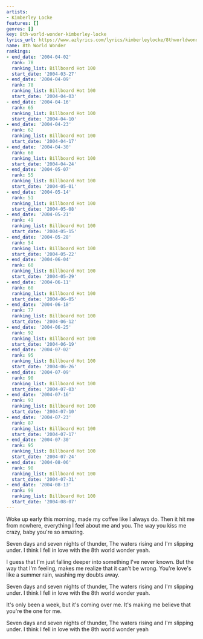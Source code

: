 ```yaml
---
artists:
- Kimberley Locke
features: []
genres: []
key: 8th-world-wonder-kimberley-locke
lyrics_url: https://www.azlyrics.com/lyrics/kimberleylocke/8thworldwonder.html
name: 8th World Wonder
rankings:
- end_date: '2004-04-02'
  rank: 78
  ranking_list: Billboard Hot 100
  start_date: '2004-03-27'
- end_date: '2004-04-09'
  rank: 78
  ranking_list: Billboard Hot 100
  start_date: '2004-04-03'
- end_date: '2004-04-16'
  rank: 65
  ranking_list: Billboard Hot 100
  start_date: '2004-04-10'
- end_date: '2004-04-23'
  rank: 62
  ranking_list: Billboard Hot 100
  start_date: '2004-04-17'
- end_date: '2004-04-30'
  rank: 60
  ranking_list: Billboard Hot 100
  start_date: '2004-04-24'
- end_date: '2004-05-07'
  rank: 55
  ranking_list: Billboard Hot 100
  start_date: '2004-05-01'
- end_date: '2004-05-14'
  rank: 51
  ranking_list: Billboard Hot 100
  start_date: '2004-05-08'
- end_date: '2004-05-21'
  rank: 49
  ranking_list: Billboard Hot 100
  start_date: '2004-05-15'
- end_date: '2004-05-28'
  rank: 54
  ranking_list: Billboard Hot 100
  start_date: '2004-05-22'
- end_date: '2004-06-04'
  rank: 60
  ranking_list: Billboard Hot 100
  start_date: '2004-05-29'
- end_date: '2004-06-11'
  rank: 60
  ranking_list: Billboard Hot 100
  start_date: '2004-06-05'
- end_date: '2004-06-18'
  rank: 77
  ranking_list: Billboard Hot 100
  start_date: '2004-06-12'
- end_date: '2004-06-25'
  rank: 92
  ranking_list: Billboard Hot 100
  start_date: '2004-06-19'
- end_date: '2004-07-02'
  rank: 95
  ranking_list: Billboard Hot 100
  start_date: '2004-06-26'
- end_date: '2004-07-09'
  rank: 90
  ranking_list: Billboard Hot 100
  start_date: '2004-07-03'
- end_date: '2004-07-16'
  rank: 93
  ranking_list: Billboard Hot 100
  start_date: '2004-07-10'
- end_date: '2004-07-23'
  rank: 87
  ranking_list: Billboard Hot 100
  start_date: '2004-07-17'
- end_date: '2004-07-30'
  rank: 95
  ranking_list: Billboard Hot 100
  start_date: '2004-07-24'
- end_date: '2004-08-06'
  rank: 98
  ranking_list: Billboard Hot 100
  start_date: '2004-07-31'
- end_date: '2004-08-13'
  rank: 99
  ranking_list: Billboard Hot 100
  start_date: '2004-08-07'
---
```


Woke up early this morning, made my coffee like I always do.
Then it hit me from nowhere, everything I feel about me and you.
The way you kiss me crazy, baby you're so amazing.

Seven days and seven nights of thunder,
The waters rising and I'm slipping under.
I think I fell in love with the 8th world wonder yeah.

I guess that I'm just falling deeper into something I've never known.
But the way that I'm feeling, makes me realize that it can't be wrong.
You're love's like a summer rain, washing my doubts away.

Seven days and seven nights of thunder,
The waters rising and I'm slipping under.
I think I fell in love with the 8th world wonder yeah.

It's only been a week, but it's coming over me.
It's making me believe that you're the one for me.

Seven days and seven nights of thunder,
The waters rising and I'm slipping under.
I think I fell in love with the 8th world wonder yeah 



